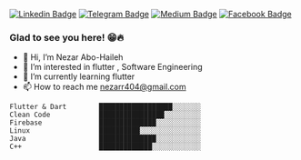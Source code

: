 
[![Linkedin Badge](https://img.shields.io/badge/-LinkedIn-0e76a8?style=flat-square&logo=Linkedin&logoColor=white)](https://linkedin.com/in/nezar-abo-haileh)
[![Telegram Badge](https://img.shields.io/badge/-Telegram-0088cc?style=flat-square&logo=Telegram&logoColor=white)](https://t.me/nezarab6)
[![Medium Badge](https://img.shields.io/badge/medium-%2312100E.svg?&style=for-square&logo=medium&logoColor=white)](https://gapur-kassym.medium.com/@nezarr404)
[![Facebook Badge](https://img.shields.io/badge/Facebook-1877F2?style=for-the-square&logo=facebook&logoColor=white)](https://facebook.com/nezarab6)

### Glad to see you here! 😁🔥
- 👋 Hi, I’m Nezar Abo-Haileh
- 👀 I’m interested in flutter , Software Engineering
- 🌱 I’m currently learning flutter
- 📫 How to reach me nezarr404@gmail.com


<!--START_SECTION:waka-->
```text
Flutter & Dart        ██████████████████░░░░░░░   
Clean Code            ████████████████░░░░░░░░░
Firebase              ██████████████░░░░░░░░░░░   
Linux                 ██████████░░░░░░░░░░░░░░░ 
Java                  ██████████████░░░░░░░░░░░ 
C++                   █████████████░░░░░░░░░░░░
```
<!--END_SECTION:waka-->
<!---
nezarab404/nezarab404 is a ✨ special ✨ repository because its `README.md` (this file) appears on your GitHub profile.
You can click the Preview link to take a look at your changes.
--->
